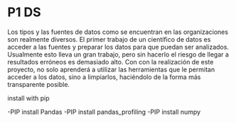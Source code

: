 # P1 DS

Los tipos y las fuentes de datos como se encuentran en las organizaciones son realmente diversos. 
El primer trabajo de  un científico de datos es  acceder a las fuentes y preparar los datos para que 
puedan ser analizados. Usualmente esto lleva un gran trabajo, pero sin hacerlo el riesgo de llegar a 
resultados erróneos es demasiado alto. Con con la realización de este proyecto, no solo aprenderá 
a utilizar las herramientas que le permitan acceder a los datos, sino a limpiarlos, haciéndolo de la 
forma más transparente posible. 

install with pip

-PIP install Pandas
-PIP install pandas_profiling
-PIP install numpy